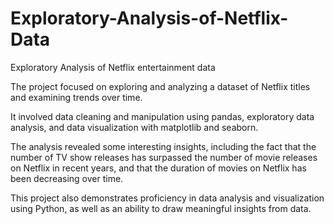 # Exploratory-Analysis-of-Netflix-Data
Exploratory Analysis of Netflix entertainment data

The project focused on exploring and analyzing a dataset of Netflix titles and examining trends over time.

It involved data cleaning and manipulation using pandas, exploratory data analysis, and data visualization with matplotlib and seaborn.

The analysis revealed some interesting insights, including the fact that the number of TV show releases has surpassed the number of movie releases on Netflix in recent years, and that the duration of movies on Netflix has been decreasing over time.

This project also demonstrates proficiency in data analysis and visualization using Python, as well as an ability to draw meaningful insights from data.
